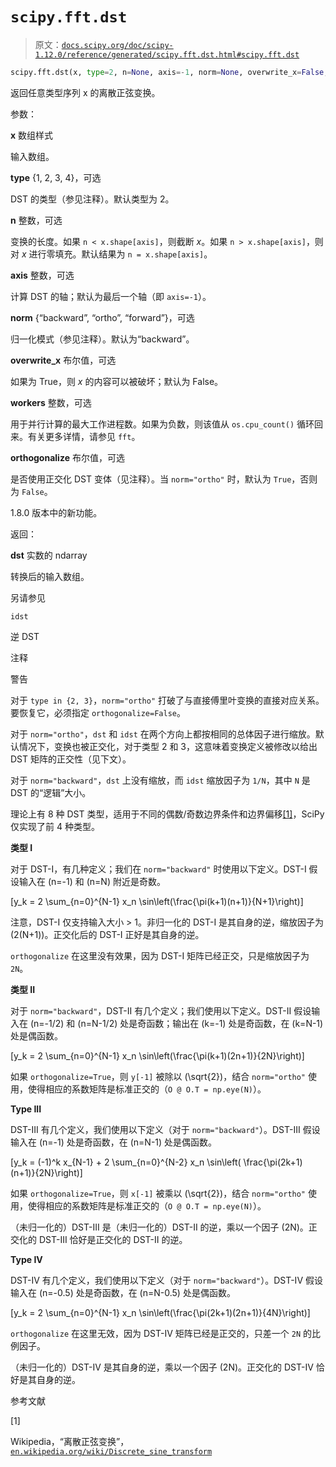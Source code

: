 # `scipy.fft.dst`

> 原文：[`docs.scipy.org/doc/scipy-1.12.0/reference/generated/scipy.fft.dst.html#scipy.fft.dst`](https://docs.scipy.org/doc/scipy-1.12.0/reference/generated/scipy.fft.dst.html#scipy.fft.dst)

```py
scipy.fft.dst(x, type=2, n=None, axis=-1, norm=None, overwrite_x=False, workers=None, orthogonalize=None)
```

返回任意类型序列 x 的离散正弦变换。

参数：

**x** 数组样式

输入数组。

**type** {1, 2, 3, 4}，可选

DST 的类型（参见注释）。默认类型为 2。

**n** 整数，可选

变换的长度。如果 `n < x.shape[axis]`，则截断 *x*。如果 `n > x.shape[axis]`，则对 *x* 进行零填充。默认结果为 `n = x.shape[axis]`。

**axis** 整数，可选

计算 DST 的轴；默认为最后一个轴（即 `axis=-1`）。

**norm** {“backward”, “ortho”, “forward”}，可选

归一化模式（参见注释）。默认为“backward”。

**overwrite_x** 布尔值，可选

如果为 True，则 *x* 的内容可以被破坏；默认为 False。

**workers** 整数，可选

用于并行计算的最大工作进程数。如果为负数，则该值从 `os.cpu_count()` 循环回来。有关更多详情，请参见 `fft`。

**orthogonalize** 布尔值，可选

是否使用正交化 DST 变体（见注释）。当 `norm="ortho"` 时，默认为 `True`，否则为 `False`。

1.8.0 版本中的新功能。

返回：

**dst** 实数的 ndarray

转换后的输入数组。

另请参见

`idst`

逆 DST

注释

警告

对于 `type in {2, 3}`，`norm="ortho"` 打破了与直接傅里叶变换的直接对应关系。要恢复它，必须指定 `orthogonalize=False`。

对于 `norm="ortho"`，`dst` 和 `idst` 在两个方向上都按相同的总体因子进行缩放。默认情况下，变换也被正交化，对于类型 2 和 3，这意味着变换定义被修改以给出 DST 矩阵的正交性（见下文）。

对于 `norm="backward"`，`dst` 上没有缩放，而 `idst` 缩放因子为 `1/N`，其中 `N` 是 DST 的“逻辑”大小。

理论上有 8 种 DST 类型，适用于不同的偶数/奇数边界条件和边界偏移[[1]](#ra6140d8ffbc7-1)，SciPy 仅实现了前 4 种类型。

**类型 I**

对于 DST-I，有几种定义；我们在 `norm="backward"` 时使用以下定义。DST-I 假设输入在 \(n=-1\) 和 \(n=N\) 附近是奇数。

\[y_k = 2 \sum_{n=0}^{N-1} x_n \sin\left(\frac{\pi(k+1)(n+1)}{N+1}\right)\]

注意，DST-I 仅支持输入大小 > 1。非归一化的 DST-I 是其自身的逆，缩放因子为 \(2(N+1)\)。正交化后的 DST-I 正好是其自身的逆。

`orthogonalize` 在这里没有效果，因为 DST-I 矩阵已经正交，只是缩放因子为 `2N`。

**类型 II**

对于 `norm="backward"`，DST-II 有几个定义；我们使用以下定义。DST-II 假设输入在 \(n=-1/2\) 和 \(n=N-1/2\) 处是奇函数；输出在 \(k=-1\) 处是奇函数，在 \(k=N-1\) 处是偶函数。

\[y_k = 2 \sum_{n=0}^{N-1} x_n \sin\left(\frac{\pi(k+1)(2n+1)}{2N}\right)\]

如果 `orthogonalize=True`，则 `y[-1]` 被除以 \(\sqrt{2}\)，结合 `norm="ortho"` 使用，使得相应的系数矩阵是标准正交的（`O @ O.T = np.eye(N)`）。

**Type III**

DST-III 有几个定义，我们使用以下定义（对于 `norm="backward"`）。DST-III 假设输入在 \(n=-1\) 处是奇函数，在 \(n=N-1\) 处是偶函数。

\[y_k = (-1)^k x_{N-1} + 2 \sum_{n=0}^{N-2} x_n \sin\left( \frac{\pi(2k+1)(n+1)}{2N}\right)\]

如果 `orthogonalize=True`，则 `x[-1]` 被乘以 \(\sqrt{2}\)，结合 `norm="ortho"` 使用，使得相应的系数矩阵是标准正交的（`O @ O.T = np.eye(N)`）。

（未归一化的）DST-III 是（未归一化的）DST-II 的逆，乘以一个因子 \(2N\)。正交化的 DST-III 恰好是正交化的 DST-II 的逆。

**Type IV**

DST-IV 有几个定义，我们使用以下定义（对于 `norm="backward"`）。DST-IV 假设输入在 \(n=-0.5\) 处是奇函数，在 \(n=N-0.5\) 处是偶函数。

\[y_k = 2 \sum_{n=0}^{N-1} x_n \sin\left(\frac{\pi(2k+1)(2n+1)}{4N}\right)\]

`orthogonalize` 在这里无效，因为 DST-IV 矩阵已经是正交的，只差一个 `2N` 的比例因子。

（未归一化的）DST-IV 是其自身的逆，乘以一个因子 \(2N\)。正交化的 DST-IV 恰好是其自身的逆。

参考文献

[1]

Wikipedia，“离散正弦变换”，[`en.wikipedia.org/wiki/Discrete_sine_transform`](https://en.wikipedia.org/wiki/Discrete_sine_transform)
